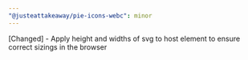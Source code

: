 ```yaml
---
"@justeattakeaway/pie-icons-webc": minor
---
```


[Changed] - Apply height and widths of svg to host element to ensure correct sizings in the browser
